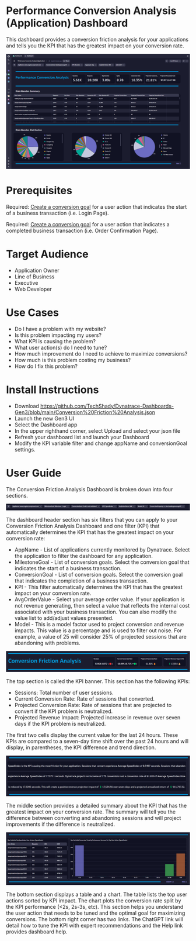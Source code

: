 # Performance Conversion Analysis (Application) Dashboard
This dashboard provides a conversion friction analysis for your applications and tells you the KPI that has the greatest impact on your conversion rate.

![Performance Conversion Analysis Dashboard](PerformanceConversionAnalysisApplication.png)

# Prerequisites

Required: [Create a conversion goal](https://www.dynatrace.com/support/help/platform-modules/digital-experience/web-applications/analyze-and-use/define-conversion-goals) for a user action that indicates the start of a business transaction (i.e. Login Page).

Required: [Create a conversion goal](https://www.dynatrace.com/support/help/platform-modules/digital-experience/web-applications/analyze-and-use/define-conversion-goals) for a user action that indicates a completed business transaction (i.e. Order Confirmation Page).

# Target Audience

- Application Owner
- Line of Business
- Executive
- Web Developer

# Use Cases

-	Do I have a problem with my website?
-	Is this problem impacting my users?
-	What KPI is causing the problem?
-	What user action(s) do I need to tune?
-	How much improvement do I need to achieve to maximize conversions?
-	How much is this problem costing my business?
-	How do I fix this problem?

# Install Instructions

- Download https://github.com/TechShady/Dynatrace-Dashboards-Gen3/blob/main/Conversion%20Friction%20Analysis.json
- Launch the new Gen3 UI
- Select the Dashboard app
- In the upper righthand corner, select Upload and select your json file
- Refresh your dashboard list and launch your Dashboard
- Modify the KPI variable filter and change appName and conversionGoal settings.

# User Guide

The Conversion Friction Analysis Dashboard is broken down into four sections.

![Conversion Friction Analysis Dashboard](ConversionFrictionAnalysis-0.png)

The dashboard header section has six filters that you can apply to your Conversion Friction Analysis Dashboard and one filter (KPI) that automatically determines the KPI that has the greatest impact on your conversion rate:
- AppName - List of applications currently monitored by Dynatrace. Select the application to filter the dashboard for any application.
- MilestoneGoal - List of conversion goals. Select the conversion goal that indicates the start of a business transaction.
- ConversionGoal - List of conversion goals. Select the conversion goal that indicates the completion of a business transaction.
- KPI - This filter automatically determines the KPI that has the greatest impact on your conversion rate.
- AvgOrderValue - Select your average order value. If your application is not revenue generating, then select a value that reflects the internal cost associated with your business transaction. You can also modify the value list to add/adjust values presented.
- Model - This is a model factor used to project conversion and revenue impacts. This value is a percentage and is used to filter out noise. For example, a value of 25 will consider 25% of projected sessions that are abandoning with problems.

![Conversion Friction Analysis Dashboard](ConversionFrictionAnalysis-1.png)

The top section is called the KPI banner. This section has the following KPIs:
- Sessions: Total number of user sessions.
- Current Conversion Rate: Rate of sessions that converted.
- Projected Conversion Rate: Rate of sessions that are projected to convert if the KPI problem is neutralized.
- Projected Revenue Impact: Projected increase in revenue over seven days if the KPI problem is neutralized.

The first two cells display the current value for the last 24 hours. These KPIs are compared to a seven-day time shift over the past 24 hours and will display, in parentheses, the KPI difference and trend direction.

![Conversion Friction Analysis Dashboard](ConversionFrictionAnalysis-2.png)

The middle section provides a detailed summary about the KPI that has the greatest impact on your conversion rate. The summary will tell you the difference between converting and abandoning sessions and will project improvements if the difference is neutralized. 

![Conversion Friction Analysis Dashboard](ConversionFrictionAnalysis-3.png)

The bottom section displays a table and a chart. The table lists the top user actions sorted by KPI impact. The chart plots the conversion rate split by the KPI performance (<2s, 2s-3s, etc). This section helps you understand the user action that needs to be tuned and the optimal goal for maximizing conversions. The bottom right corner has two links. The ChatGPT link will detail how to tune the KPI with expert recommendations and the Help link provides dashboard help.
